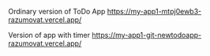 Ordinary version of ToDo App
https://my-app1-mtpj0ewb3-razumovat.vercel.app/

Version of app with timer
https://my-app1-git-newtodoapp-razumovat.vercel.app/

